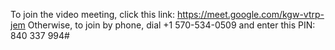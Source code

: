 To join the video meeting, click this link: https://meet.google.com/kgw-vtrp-jem
Otherwise, to join by phone, dial +1 570-534-0509 and enter this PIN: 840 337 994#
